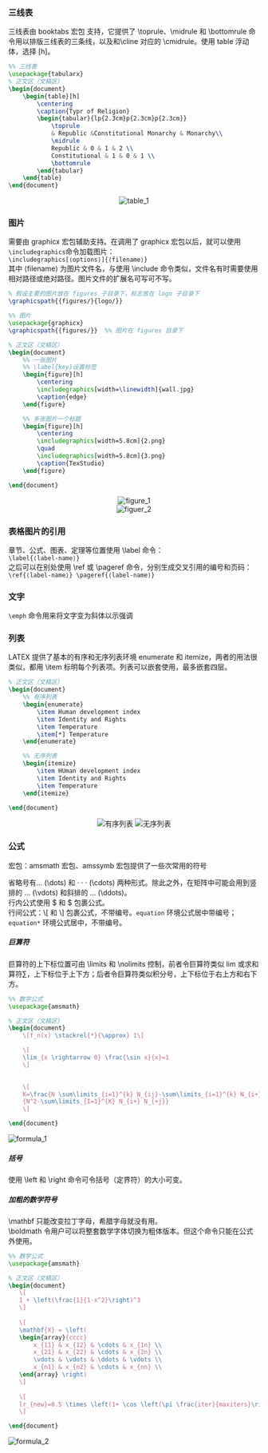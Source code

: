 ### 三线表
三线表由 booktabs 宏包
支持，它提供了 \toprule、\midrule 和 \bottomrule 命令用以排版三线表的三条线，以及和\cline 对应的 \cmidrule。使用 table 浮动体，选择 [h]。
```latex
%% 三线表
\usepackage{tabularx}
% 正文区（文稿区）
\begin{document}
	\begin{table}[h]
		\centering
		\caption{Typr of Religion}
		\begin{tabular}{lp{2.3cm}p{2.3cm}p{2.3cm}}
			\toprule
			& Republic &Constitutional Monarchy & Monarchy\\
			\midrule
			Republic & 0 & 1 & 2 \\
			Constitutional & 1 & 0 & 1 \\
			\bottomrule
		\end{tabular}
	\end{table}
\end{document}
```
<center>  

![table_1](https://github.com/FROMTO1/LaTeX-Notes/blob/main/images/table_1.jpg)  
</center>

### 图片
需要由 graphicx 宏包辅助支持。在调用了 graphicx 宏包以后，就可以使用`\includegraphics`命令加载图片：  
`\includegraphics[⟨options⟩]{⟨filename⟩}`  
其中 ⟨filename⟩ 为图片文件名，与使用 \include 命令类似，文件名有时需要使用相对路径或绝对路径。图片文件的扩展名可写可不写。
```latex
% 假设主要的图片放在 figures 子目录下，标志放在 logo 子目录下
\graphicspath{{figures/}{logo/}}
```
```latex
%% 图片
\usepackage{graphicx}
\graphicspath{{figures/}}  %% 图片在 figures 目录下

% 正文区（文稿区）
\begin{document}
	%% 一张图片
	%% \label{key}设置标签
	\begin{figure}[h]
		\centering
		\includegraphics[width=\linewidth]{wall.jpg}
		\caption{edge}
	\end{figure}

	%% 多张图片一个标题
	\begin{figure}[h]
		\centering
		\includegraphics[width=5.8cm]{2.png}
		\quad
		\includegraphics[width=5.8cm]{3.png}
		\caption{TexStudio}
	\end{figure}

\end{document}
```

<center>

![figure_1](https://github.com/FROMTO1/LaTeX-Notes/blob/main/images/figure_1.png)  
![figuer_2](https://github.com/FROMTO1/LaTeX-Notes/blob/main/images/figure_2.jpg)
</center>

### 表格图片的引用
章节、公式、图表、定理等位置使用 \label 命令：  
`\label{⟨label-name⟩}`  
之后可以在别处使用 \ref 或 \pageref 命令，分别生成交叉引用的编号和页码：  
`\ref{⟨label-name⟩} \pageref{⟨label-name⟩}`

### 文字
`\emph` 命令用来将文字变为斜体以示强调  

### 列表
LATEX 提供了基本的有序和无序列表环境 enumerate 和 itemize，两者的用法很类似，都用 \item 标明每个列表项。列表可以嵌套使用，最多嵌套四层。
```latex
% 正文区（文稿区）
\begin{document}
	%% 有序列表
	\begin{enumerate}
		\item Human development index
		\item Identity and Rights
		\item Temperature
		\item[*] Temperature
	\end{enumerate}

	%% 无序列表
	\begin{itemize}
		\item HUman development index
		\item Identity and Rights
		\item Temperature
	\end{itemize}

\end{document}
```
<center>

![有序列表](https://github.com/FROMTO1/LaTeX-Notes/blob/main/images/list_1>png)
![无序列表](https://github.com/FROMTO1/LaTeX-Notes/blob/main/images/list_0.jpg)
</center>

### 公式
宏包：amsmath 宏包、amssymb 宏包提供了一些次常用的符号  

省略号有... (\dots) 和 · · · (\cdots) 两种形式。除此之外，在矩阵中可能会用到竖排的 ... (\vdots) 和斜排的 ... (\ddots)。  
行内公式使用 $ 和 $ 包裹公式。  
行间公式：\\[ 和 \\] 包裹公式，不带编号。`equation` 环境公式居中带编号；`equation*` 环境公式居中，不带编号。  

##### 巨算符
巨算符的上下标位置可由 \limits 和 \nolimits 控制，前者令巨算符类似 lim 或求和算符∑，上下标位于上下方；后者令巨算符类似积分号，上下标位于右上方和右下方。
```latex
%% 数学公式
\usepackage{amsmath}

% 正文区（文稿区）
\begin{document}
	\[f_n(x) \stackrel{*}{\approx} 1\]

	\[
	\lim_{x \rightarrow 0} \frac{\sin x}{x}=1
	\]
	

	\[
	K=\frac{N \sum\limits_{i=1}^{k} N_{ij}-\sum\limits_{i=1}^{k} N_{i+} N_{+j}}
	{N^2-\sum\limits_{I=1}^{K} N_{i+} N_{+j}}
	\]

\end{document}
```
![formula_1](https://github.com/FROMTO1/LaTeX-Notes/blob/main/images/formula_1.jpg)

##### 括号
使用 \left 和 \right 命令可令括号（定界符）的大小可变。

##### 加粗的数学符号
 \mathbf 只能改变拉丁字母，希腊字母就没有用。  
 \boldmath 令用户可以将整套数学字体切换为粗体版本。但这个命令只能在公式外使用。

 ```latex
%% 数学公式
\usepackage{amsmath}

% 正文区（文稿区）
\begin{document}
	\[
	1 + \left(\frac{1}{1-x^2}\right)^3
	\]
	
	\[
	\mathbf{X} = \left(
	\begin{array}{cccc}
		x_{11} & x_{12} & \cdots & x_{1n} \\
		x_{21} & x_{22} & \cdots & x_{2n} \\
		\vdots & \vdots & \ddots & \vdots \\
		x_{n1} & x_{n2} & \cdots & x_{nn} \\
	\end{array} \right)
	\]
	
	\[
	lr_{new}=0.5 \times \left(1+ \cos \left(\pi \frac{iter}{maxiters}\right) \right)lr
	\]

\end{document}
 ```
 ![formula_2](https://github.com/FROMTO1/LaTeX-Notes/blob/main/images/formula_2.jpg)
